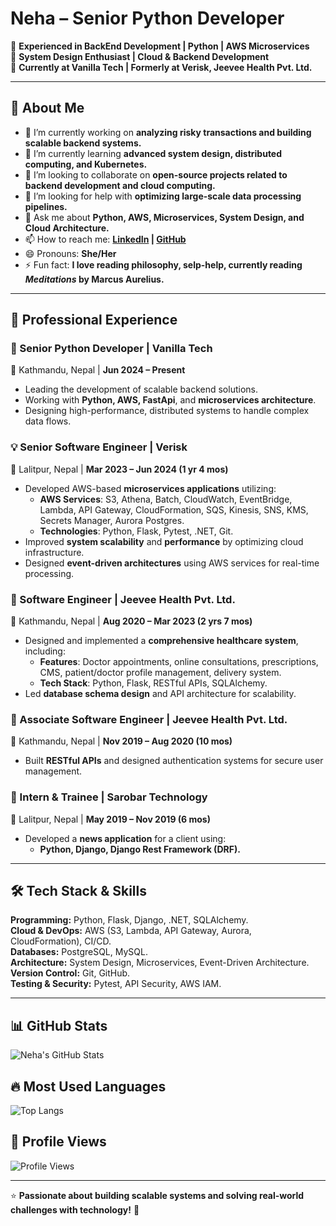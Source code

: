 # **Neha – Senior Python Developer**  
🔹 **Experienced in BackEnd Development | Python | AWS Microservices**  
🔹 **System Design Enthusiast | Cloud & Backend Development**  
🔹 **Currently at Vanilla Tech | Formerly at Verisk, Jeevee Health Pvt. Ltd.**  

---

## 🚀 About Me  

- 🔭 I’m currently working on **analyzing risky transactions and building scalable backend systems.**  
- 🌱 I’m currently learning **advanced system design, distributed computing, and Kubernetes.**  
- 👯 I’m looking to collaborate on **open-source projects related to backend development and cloud computing.**  
- 🤔 I’m looking for help with **optimizing large-scale data processing pipelines.**  
- 💬 Ask me about **Python, AWS, Microservices, System Design, and Cloud Architecture.**  
- 📫 How to reach me: **[LinkedIn](https://www.linkedin.com/in/neha-pandey-7609ab1aa/) | [GitHub](https://github.com/Pneha1234)**  
- 😄 Pronouns: **She/Her**  
- ⚡ Fun fact: **I love reading philosophy, selp-help, currently reading *Meditations* by Marcus Aurelius.**  

---

## 💼 Professional Experience  

### 🚀 Senior Python Developer | Vanilla Tech  
📍 Kathmandu, Nepal | **Jun 2024 – Present**  
- Leading the development of scalable backend solutions.  
- Working with **Python, AWS, FastApi**, and **microservices architecture**.  
- Designing high-performance, distributed systems to handle complex data flows.  

### 💡 Senior Software Engineer | Verisk  
📍 Lalitpur, Nepal | **Mar 2023 – Jun 2024 (1 yr 4 mos)**  
- Developed AWS-based **microservices applications** utilizing:  
  - **AWS Services**: S3, Athena, Batch, CloudWatch, EventBridge, Lambda, API Gateway, CloudFormation, SQS, Kinesis, SNS, KMS, Secrets Manager, Aurora Postgres.  
  - **Technologies**: Python, Flask, Pytest, .NET, Git.  
- Improved **system scalability** and **performance** by optimizing cloud infrastructure.  
- Designed **event-driven architectures** using AWS services for real-time processing.  

### 🔹 Software Engineer | Jeevee Health Pvt. Ltd.  
📍 Kathmandu, Nepal | **Aug 2020 – Mar 2023 (2 yrs 7 mos)**  
- Designed and implemented a **comprehensive healthcare system**, including:  
  - **Features**: Doctor appointments, online consultations, prescriptions, CMS, patient/doctor profile management, delivery system.  
  - **Tech Stack**: Python, Flask, RESTful APIs, SQLAlchemy.  
- Led **database schema design** and API architecture for scalability.  

### 🔹 Associate Software Engineer | Jeevee Health Pvt. Ltd.  
📍 Kathmandu, Nepal | **Nov 2019 – Aug 2020 (10 mos)**  
- Built **RESTful APIs** and designed authentication systems for secure user management.  

### 🔹 Intern & Trainee | Sarobar Technology  
📍 Lalitpur, Nepal | **May 2019 – Nov 2019 (6 mos)**  
- Developed a **news application** for a client using:  
  - **Python, Django, Django Rest Framework (DRF).**  

---

## 🛠 Tech Stack & Skills  
**Programming:** Python, Flask, Django, .NET, SQLAlchemy.  
**Cloud & DevOps:** AWS (S3, Lambda, API Gateway, Aurora, CloudFormation), CI/CD.  
**Databases:** PostgreSQL, MySQL.  
**Architecture:** System Design, Microservices, Event-Driven Architecture.  
**Version Control:** Git, GitHub.  
**Testing & Security:** Pytest, API Security, AWS IAM.  

---

## 📊 GitHub Stats  
![Neha's GitHub Stats](https://github-readme-stats.vercel.app/api?username=Pneha1234&show_icons=true&theme=radical)

## 🔥 Most Used Languages  
![Top Langs](https://github-readme-stats.vercel.app/api/top-langs/?username=Pneha1234&layout=compact&theme=radical)

## 👀 Profile Views  
![Profile Views](https://komarev.com/ghpvc/?username=Pneha1234&color=blue)

---

⭐ **Passionate about building scalable systems and solving real-world challenges with technology!** 🚀
